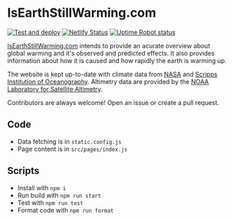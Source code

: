 # IsEarthStillWarming.com

[![Test and deploy](https://github.com/rosslh/IsEarthStillWarming.com/actions/workflows/TestAndDeploy.yml/badge.svg)](https://github.com/rosslh/IsEarthStillWarming.com/actions/workflows/TestAndDeploy.yml)
[![Netlify Status](https://api.netlify.com/api/v1/badges/2a39ad88-4c75-4139-897c-8f5a76802fad/deploy-status)](https://app.netlify.com/sites/isearthstillwarming/deploys)
[![Uptime Robot status](https://img.shields.io/uptimerobot/status/m792388130-707e241ab307578543308734)](https://isearthstillwarming.com)

[IsEarthStillWarming.com](https://isearthstillwarming.com/) intends to provide an acurate overview about global warming and it's observed and predicted effects.
It also provides information about how it is caused and how rapidly the earth is warming up.

The website is kept up-to-date with climate data from [NASA](https://www.nasa.gov/) and [Scripps Institution of Oceanography](https://scripps.ucsd.edu/). Altimetry data are provided by the [NOAA Laboratory for Satellite Altimetry](https://www.star.nesdis.noaa.gov/sod/lsa/index.php).

Contributors are always welcome! Open an issue or create a pull request.

## Code

- Data fetching is in `static.config.js`
- Page content is in `src/pages/index.js`

## Scripts

- Install with `npm i`
- Run build with `npm run start`
- Test with `npm run test`
- Format code with `npm run format`
